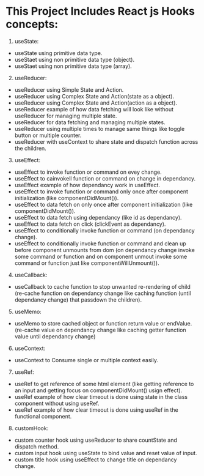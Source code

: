 # This Project Includes React js Hooks concepts:

 1. useState:

 - useState using primitive data type.
 - useStaet using non primitive data type (object).
 - useStaet using non primitive data type (array).

2. useReducer: 

- useReducer using Simple State and Action.
- useReducer using Complex State and Action(state as a object).
- useReducer using Complex State and Action(action as a object).
- useReducer example of how data fetching will look like without useReducer for managing multiple state.
- useReducer for data fetching and managing multiple states.
- useReducer using multiple times to manage same things like toggle button or multiple counter.
- useReducer with useContext to share state and dispatch function across the children.

3. useEffect: 

- useEffect to invoke function or command on evey change.
- useEffect to cainvokell function or command on change in dependancy.
- useEffect example of how dependancy work in useEffect.
- useEffect to invoke function or command only once after component initialization (like componentDidMount()).
- useEffect to data fetch on only once after component initialization (like componentDidMount()).
- useEffect to data fetch using dependancy (like id as dependancy).
- useEffect to data fetch on click (clickEvent as dependancy).
- useEffect to conditionally invoke function or command (on dependancy change).
- useEffect to conditionally invoke function or command and clean up before component unmounts from dom (on dependancy change invoke some command or function and on component unmout invoke some command or function just like componentWillUnmount()).


4. useCallback: 

- useCallback to cache function to stop unwanted re-rendering of child (re-cache function on dependancy change like caching function (until dependancy change) that passdown the children).

5. useMemo:

- useMemo to store cached object or function return value or endValue. (re-cache value on dependancy change like caching getter function value until dependancy change)

6. useContext:

- useContext to Consume single or multiple context easily.

7. useRef:

- useRef to get reference of some html element (like getting reference to an input and getting focus on componentDidMount() usign effect).
- useRef example of how clear timeout is done using state in the class component without using useRef.
- useRef example of how clear timeout is done using useRef in the functional component.

8. customHook:

- custom counter hook using useReducer to share countState and dispatch method.
- custom input hook using useState to bind value and reset value of input.
- custom title hook using useEffect to change title on dependancy change.